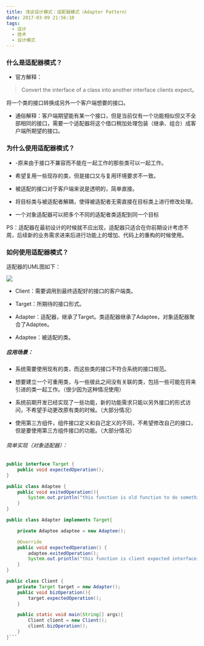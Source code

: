 ```yaml
---
title: 浅谈设计模式：适配器模式（Adapter Pattern）
date: 2017-03-09 21:56:10
tags:
  - 设计
  - 技术
  - 设计模式
---
```

### 什么是适配器模式？

- 官方解释：
> Convert the interface of a class into another interface clients expect。
>
将一个类的接口转换成另外一个客户端想要的接口。

- 通俗解释：客户端期望能有某一个接口，但是当前仅有一个功能相似但又不全部相同的接口，需要一个适配器将这个借口稍加处理包装（继承、组合）成客户端所期望的接口。

<!-- more -->

### 为什么使用适配器模式？

- -原来由于接口不兼容而不能在一起工作的那些类可以一起工作。

- 希望复用一些现存的类，但是接口又与复用环境要求不一致。

- 被适配的接口对于客户端来说是透明的，简单直接。

- 将目标类与被适配者解耦，使得被适配者无需直接在目标类上进行修改处理。

- 一个对象适配器可以把多个不同的适配者类适配到同一个目标

PS：适配器在最初设计的时候就不应出现，适配器只适合在你前期设计考虑不周，后续新的业务需求进来后进行功能上的增加、代码上的重构的时候使用。

### 如何使用适配器模式？

适配器的UML图如下：

![](/img/adapter-pattern.png)

- Client：需要调用到最终适配好的接口的客户端类。

- Target：所期待的接口形式。

- Adapter：适配器，继承了Target。类适配器继承了Adaptee，对象适配器聚合了Adaptee。

- Adaptee：被适配的类。

##### 应用场景：
-  系统需要使用现有的类，而这些类的接口不符合系统的接口规范。

-  想要建立一个可重用类，与一些彼此之间没有关联的类，包括一些可能在将来引进的类一起工作。（很少因为这种情况使用）

-  系统前期开发已经实现了一些功能，新的功能需求只能以另外接口的形式访问，不希望手动更改原有类的时候。（大部分情况）

-  使用第三方组件，组件接口定义和自己定义的不同，不希望修改自己的接口，但是要使用第三方组件接口的功能。（大部分情况）

###### 简单实现（对象适配器）：

```java
public interface Target {
    public void expectedOperation();
}

public class Adaptee {
    public void exitedOperation(){
        System.out.println("this function is old function to do something!");
    }
}

public class Adapter implements Target{

    private Adaptee adaptee = new Adaptee();

    @Override
    public void expectedOperation() {
        adaptee.exitedOperation();
        System.out.println("this function is client expected interface，it was adapted the Adaptee");
    }
}

public class Client {
    private Target target = new Adapter();
    public void bizOperation(){
        target.expectedOperation();
    }

    public static void main(String[] args){
        Client client = new Client();
        client.bizOperation();
    }
}```
